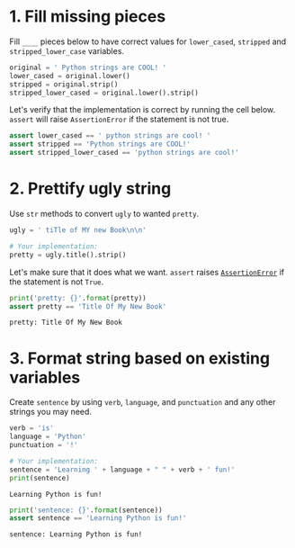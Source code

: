 # 1. Fill missing pieces
Fill `____` pieces below to have correct values for `lower_cased`, `stripped` and `stripped_lower_case` variables.


```python
original = ' Python strings are COOL! '
lower_cased = original.lower()
stripped = original.strip()
stripped_lower_cased = original.lower().strip()
```

Let's verify that the implementation is correct by running the cell below. `assert` will raise `AssertionError` if the statement is not true.  


```python
assert lower_cased == ' python strings are cool! '
assert stripped == 'Python strings are COOL!'
assert stripped_lower_cased == 'python strings are cool!'
```

# 2. Prettify ugly string
Use `str` methods to convert `ugly` to wanted `pretty`.


```python
ugly = ' tiTle of MY new Book\n\n'
```


```python
# Your implementation:
pretty = ugly.title().strip()
```

Let's make sure that it does what we want. `assert` raises [`AssertionError`](https://docs.python.org/3/library/exceptions.html#AssertionError) if the statement is not `True`.


```python
print('pretty: {}'.format(pretty))
assert pretty == 'Title Of My New Book'
```

    pretty: Title Of My New Book
    

# 3. Format string based on existing variables
Create `sentence` by using `verb`, `language`, and `punctuation` and any other strings you may need.


```python
verb = 'is'
language = 'Python'
punctuation = '!'
```


```python
# Your implementation:
sentence = 'Learning ' + language + " " + verb + ' fun!'
print(sentence)
```

    Learning Python is fun!
    


```python
print('sentence: {}'.format(sentence))
assert sentence == 'Learning Python is fun!'
```

    sentence: Learning Python is fun!
    

